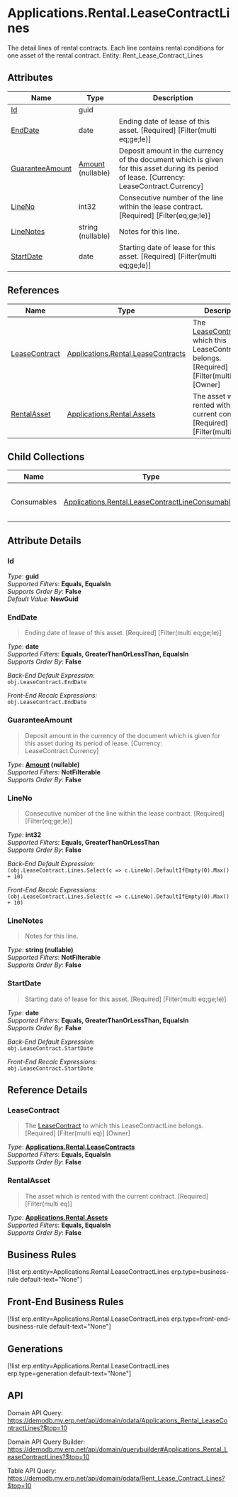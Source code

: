 # Applications.Rental.LeaseContractLines

The detail lines of rental contracts. Each line contains rental conditions for one asset of the rental contract. Entity: Rent_Lease_Contract_Lines

## Attributes

| Name | Type | Description |
| ---- | ---- | --- |
| [Id](Applications.Rental.LeaseContractLines.md#Id) | guid |  
| [EndDate](Applications.Rental.LeaseContractLines.md#EndDate) | date | Ending date of lease of this asset. [Required] [Filter(multi eq;ge;le)] 
| [GuaranteeAmount](Applications.Rental.LeaseContractLines.md#GuaranteeAmount) | [Amount](../data-types/Amount.md) (nullable) | Deposit amount in the currency of the document which is given for this asset during its period of lease. [Currency: LeaseContract.Currency] 
| [LineNo](Applications.Rental.LeaseContractLines.md#LineNo) | int32 | Consecutive number of the line within the lease contract. [Required] [Filter(eq;ge;le)] 
| [LineNotes](Applications.Rental.LeaseContractLines.md#LineNotes) | string (nullable) | Notes for this line. 
| [StartDate](Applications.Rental.LeaseContractLines.md#StartDate) | date | Starting date of lease for this asset. [Required] [Filter(multi eq;ge;le)] 

## References

| Name | Type | Description |
| ---- | ---- | --- |
| [LeaseContract](Applications.Rental.LeaseContractLines.md#LeaseContract) | [Applications.Rental.LeaseContracts](Applications.Rental.LeaseContracts.md) | The [LeaseContract](Applications.Rental.LeaseContractLines.md#LeaseContract) to which this LeaseContractLine belongs. [Required] [Filter(multi eq)] [Owner] |
| [RentalAsset](Applications.Rental.LeaseContractLines.md#RentalAsset) | [Applications.Rental.Assets](Applications.Rental.Assets.md) | The asset which is rented with the current contract. [Required] [Filter(multi eq)] |

## Child Collections

| Name | Type | Description |
| ---- | ---- | --- |
| Consumables | [Applications.Rental.LeaseContractLineConsumables](Applications.Rental.LeaseContractLineConsumables.md) | List of [LeaseContractLineConsumable](Applications.Rental.LeaseContractLineConsumables.md) child objects, based on the [Applications.Rental.LeaseContractLineConsumable.LeaseLine](Applications.Rental.LeaseContractLineConsumables.md#LeaseLine) back reference 


## Attribute Details

### Id

_Type_: **guid**  
_Supported Filters_: **Equals, EqualsIn**  
_Supports Order By_: **False**  
_Default Value_: **NewGuid**  

### EndDate

> Ending date of lease of this asset. [Required] [Filter(multi eq;ge;le)]

_Type_: **date**  
_Supported Filters_: **Equals, GreaterThanOrLessThan, EqualsIn**  
_Supports Order By_: **False**  

_Back-End Default Expression:_  
`obj.LeaseContract.EndDate`

_Front-End Recalc Expressions:_  
`obj.LeaseContract.EndDate`
### GuaranteeAmount

> Deposit amount in the currency of the document which is given for this asset during its period of lease. [Currency: LeaseContract.Currency]

_Type_: **[Amount](../data-types/Amount.md) (nullable)**  
_Supported Filters_: **NotFilterable**  
_Supports Order By_: **False**  

### LineNo

> Consecutive number of the line within the lease contract. [Required] [Filter(eq;ge;le)]

_Type_: **int32**  
_Supported Filters_: **Equals, GreaterThanOrLessThan**  
_Supports Order By_: **False**  

_Back-End Default Expression:_  
`(obj.LeaseContract.Lines.Select(c => c.LineNo).DefaultIfEmpty(0).Max() + 10)`

_Front-End Recalc Expressions:_  
`(obj.LeaseContract.Lines.Select(c => c.LineNo).DefaultIfEmpty(0).Max() + 10)`
### LineNotes

> Notes for this line.

_Type_: **string (nullable)**  
_Supported Filters_: **NotFilterable**  
_Supports Order By_: **False**  

### StartDate

> Starting date of lease for this asset. [Required] [Filter(multi eq;ge;le)]

_Type_: **date**  
_Supported Filters_: **Equals, GreaterThanOrLessThan, EqualsIn**  
_Supports Order By_: **False**  

_Back-End Default Expression:_  
`obj.LeaseContract.StartDate`

_Front-End Recalc Expressions:_  
`obj.LeaseContract.StartDate`

## Reference Details

### LeaseContract

> The [LeaseContract](Applications.Rental.LeaseContractLines.md#LeaseContract) to which this LeaseContractLine belongs. [Required] [Filter(multi eq)] [Owner]

_Type_: **[Applications.Rental.LeaseContracts](Applications.Rental.LeaseContracts.md)**  
_Supported Filters_: **Equals, EqualsIn**  
_Supports Order By_: **False**  

### RentalAsset

> The asset which is rented with the current contract. [Required] [Filter(multi eq)]

_Type_: **[Applications.Rental.Assets](Applications.Rental.Assets.md)**  
_Supported Filters_: **Equals, EqualsIn**  
_Supports Order By_: **False**  



## Business Rules

[!list erp.entity=Applications.Rental.LeaseContractLines erp.type=business-rule default-text="None"]

## Front-End Business Rules

[!list erp.entity=Applications.Rental.LeaseContractLines erp.type=front-end-business-rule default-text="None"]

## Generations

[!list erp.entity=Applications.Rental.LeaseContractLines erp.type=generation default-text="None"]

## API

Domain API Query:
<https://demodb.my.erp.net/api/domain/odata/Applications_Rental_LeaseContractLines?$top=10>

Domain API Query Builder:
<https://demodb.my.erp.net/api/domain/querybuilder#Applications_Rental_LeaseContractLines?$top=10>

Table API Query:
<https://demodb.my.erp.net/api/domain/odata/Rent_Lease_Contract_Lines?$top=10>

